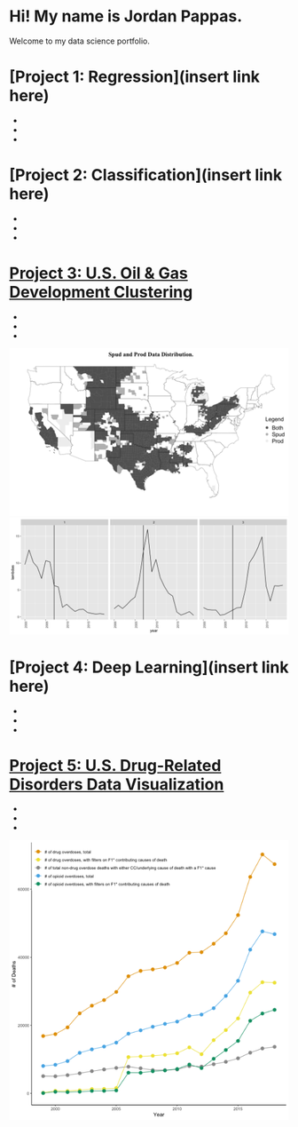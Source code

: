 # Hi! My name is Jordan Pappas.
Welcome to my data science portfolio.


# [Project 1: Regression](insert link here)
*
*
*

# [Project 2: Classification](insert link here)
*
*
*

# [Project 3: U.S. Oil & Gas Development Clustering](https://github.com/jordanjpappas/Oil_Gas_Cluster_Analysis)
*
*
*
![](https://github.com/jordanjpappas/Jordan_Pappas_Portfolio/blob/master/images/allCategoryMap.png)
![](https://github.com/jordanjpappas/Jordan_Pappas_Portfolio/blob/master/images/clusterplot3.png)

# [Project 4: Deep Learning](insert link here)
*
*
*

# [Project 5: U.S. Drug-Related Disorders Data Visualization](https://github.com/jordanjpappas/Opioid_Dynamics)
*
*
*
![](https://github.com/jordanjpappas/Jordan_Pappas_Portfolio/blob/master/images/Figure_(2)%20copy.png)


